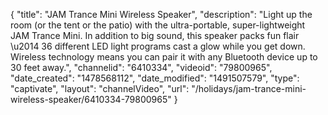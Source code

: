 {
    "title": "JAM Trance Mini Wireless Speaker",
    "description": "Light up the room (or the tent or the patio) with the ultra-portable, super-lightweight JAM Trance Mini. In addition to big sound, this speaker packs fun flair \u2014 36 different LED light programs cast a glow while you get down. Wireless technology means you can pair it with any Bluetooth device up to 30 feet away.",
    "channelid": "6410334",
    "videoid": "79800965",
    "date_created": "1478568112",
    "date_modified": "1491507579",
    "type": "captivate",
    "layout": "channelVideo",
    "url": "\/holidays\/jam-trance-mini-wireless-speaker\/6410334-79800965"
}